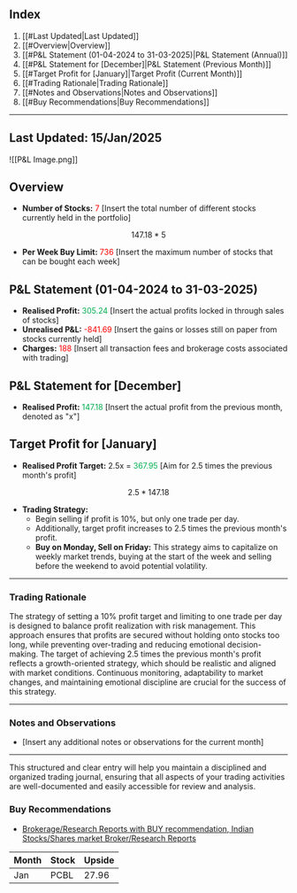 ## Index

1. [[#Last Updated|Last Updated]]
2. [[#Overview|Overview]]
3. [[#P&L Statement (01-04-2024 to 31-03-2025)|P&L Statement (Annual)]]
4. [[#P&L Statement for [December]|P&L Statement (Previous Month)]]
5. [[#Target Profit for [January]|Target Profit (Current Month)]]
6. [[#Trading Rationale|Trading Rationale]]
7. [[#Notes and Observations|Notes and Observations]]
8. [[#Buy Recommendations|Buy Recommendations]]

---
## Last Updated: 15/Jan/2025

![[P&L Image.png]]

## Overview

- **Number of Stocks:** <span style="color:rgb(255, 0, 0)">7</span> [Insert the total number of different stocks currently held in the portfolio]
```math
147.18*5
```
- **Per Week Buy Limit:** <span style="color:rgb(255, 0, 0)">736</span> [Insert the maximum number of stocks that can be bought each week]

## P&L Statement (01-04-2024 to 31-03-2025)

- **Realised Profit:** <span style="color:rgb(0, 176, 80)">305.24</span> [Insert the actual profits locked in through sales of stocks]
- **Unrealised P&L:** <span style="color:rgb(255, 0, 0)">-841.69</span> [Insert the gains or losses still on paper from stocks currently held]
- **Charges:** <span style="color:rgb(255, 0, 0)">188</span> [Insert all transaction fees and brokerage costs associated with trading]

## P&L Statement for [December]

- **Realised Profit:** <span style="color:rgb(0, 176, 80)">147.18</span> [Insert the actual profit from the previous month, denoted as "x"]

## Target Profit for [January]

- **Realised Profit Target:** 2.5x = <span style="color:rgb(0, 176, 80)">367.95</span> [Aim for 2.5 times the previous month's profit] 
```math
2.5*147.18
```
- **Trading Strategy:** 
  - Begin selling if profit is 10%, but only one trade per day.
  - Additionally, target profit increases to 2.5 times the previous month's profit.
  - **Buy on Monday, Sell on Friday:** This strategy aims to capitalize on weekly market trends, buying at the start of the week and selling before the weekend to avoid potential volatility.

---

### Trading Rationale

The strategy of setting a 10% profit target and limiting to one trade per day is designed to balance profit realization with risk management. This approach ensures that profits are secured without holding onto stocks too long, while preventing over-trading and reducing emotional decision-making. The target of achieving 2.5 times the previous month's profit reflects a growth-oriented strategy, which should be realistic and aligned with market conditions. Continuous monitoring, adaptability to market changes, and maintaining emotional discipline are crucial for the success of this strategy.

---

### Notes and Observations

- [Insert any additional notes or observations for the current month]

---

This structured and clear entry will help you maintain a disciplined and organized trading journal, ensuring that all aspects of your trading activities are well-documented and easily accessible for review and analysis.

### Buy Recommendations

- [Brokerage/Research Reports with BUY recommendation, Indian Stocks/Shares market Broker/Research Reports](https://trendlyne.com/research-reports/buy/)

| Month | Stock | Upside |
| ----- | ----- | ------ |
| Jan   | PCBL  | 27.96  |
